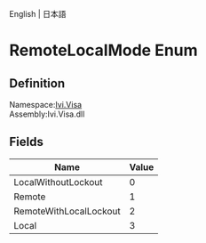 English | 日本語

# RemoteLocalMode Enum

## Definition
Namespace:[Ivi.Visa](Ivi.Visa.md)<BR>
Assembly:Ivi.Visa.dll

## Fields

|Name|Value|
|---|---|
|LocalWithoutLockout|0|
|Remote|1|
|RemoteWithLocalLockout|2|
|Local|3|
